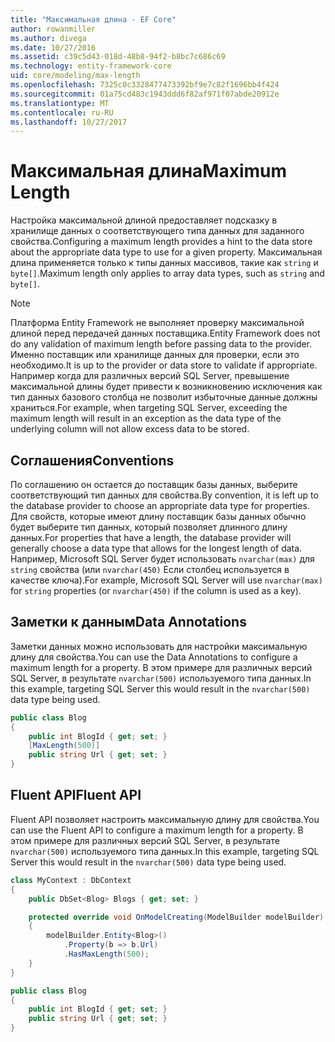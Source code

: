 ```yaml
---
title: "Максимальная длина - EF Core"
author: rowanmiller
ms.author: divega
ms.date: 10/27/2016
ms.assetid: c39c5d43-018d-48b8-94f2-b8bc7c686c69
ms.technology: entity-framework-core
uid: core/modeling/max-length
ms.openlocfilehash: 7325c0c3328477473392bf9e7c82f1696bb4f424
ms.sourcegitcommit: 01a75cd483c1943ddd6f82af971f07abde20912e
ms.translationtype: MT
ms.contentlocale: ru-RU
ms.lasthandoff: 10/27/2017
---
```

# <a name="maximum-length"></a><span data-ttu-id="bd743-102">Максимальная длина</span><span class="sxs-lookup"><span data-stu-id="bd743-102">Maximum Length</span></span>

<span data-ttu-id="bd743-103">Настройка максимальной длиной предоставляет подсказку в хранилище данных о соответствующего типа данных для заданного свойства.</span><span class="sxs-lookup"><span data-stu-id="bd743-103">Configuring a maximum length provides a hint to the data store about the appropriate data type to use for a given property.</span></span> <span data-ttu-id="bd743-104">Максимальная длина применяется только к типы данных массивов, такие как `string` и `byte[]`.</span><span class="sxs-lookup"><span data-stu-id="bd743-104">Maximum length only applies to array data types, such as `string` and `byte[]`.</span></span>

> [!NOTE]  
> <span data-ttu-id="bd743-105">Платформа Entity Framework не выполняет проверку максимальной длиной перед передачей данных поставщика.</span><span class="sxs-lookup"><span data-stu-id="bd743-105">Entity Framework does not do any validation of maximum length before passing data to the provider.</span></span> <span data-ttu-id="bd743-106">Именно поставщик или хранилище данных для проверки, если это необходимо.</span><span class="sxs-lookup"><span data-stu-id="bd743-106">It is up to the provider or data store to validate if appropriate.</span></span> <span data-ttu-id="bd743-107">Например когда для различных версий SQL Server, превышение максимальной длины будет привести к возникновению исключения как тип данных базового столбца не позволит избыточные данные должны храниться.</span><span class="sxs-lookup"><span data-stu-id="bd743-107">For example, when targeting SQL Server, exceeding the maximum length will result in an exception as the data type of the underlying column will not allow excess data to be stored.</span></span>

## <a name="conventions"></a><span data-ttu-id="bd743-108">Соглашения</span><span class="sxs-lookup"><span data-stu-id="bd743-108">Conventions</span></span>

<span data-ttu-id="bd743-109">По соглашению он остается до поставщик базы данных, выберите соответствующий тип данных для свойства.</span><span class="sxs-lookup"><span data-stu-id="bd743-109">By convention, it is left up to the database provider to choose an appropriate data type for properties.</span></span> <span data-ttu-id="bd743-110">Для свойств, которые имеют длину поставщик базы данных обычно будет выберите тип данных, который позволяет длинного длину данных.</span><span class="sxs-lookup"><span data-stu-id="bd743-110">For properties that have a length, the database provider will generally choose a data type that allows for the longest length of data.</span></span> <span data-ttu-id="bd743-111">Например, Microsoft SQL Server будет использовать `nvarchar(max)` для `string` свойства (или `nvarchar(450)` Если столбец используется в качестве ключа).</span><span class="sxs-lookup"><span data-stu-id="bd743-111">For example, Microsoft SQL Server will use `nvarchar(max)` for `string` properties (or `nvarchar(450)` if the column is used as a key).</span></span>

## <a name="data-annotations"></a><span data-ttu-id="bd743-112">Заметки к данным</span><span class="sxs-lookup"><span data-stu-id="bd743-112">Data Annotations</span></span>

<span data-ttu-id="bd743-113">Заметки данных можно использовать для настройки максимальную длину для свойства.</span><span class="sxs-lookup"><span data-stu-id="bd743-113">You can use the Data Annotations to configure a maximum length for a property.</span></span> <span data-ttu-id="bd743-114">В этом примере для различных версий SQL Server, в результате `nvarchar(500)` используемого типа данных.</span><span class="sxs-lookup"><span data-stu-id="bd743-114">In this example, targeting SQL Server this would result in the `nvarchar(500)` data type being used.</span></span>

<!-- [!code-csharp[Main](samples/core/Modeling/DataAnnotations/Samples/MaxLength.cs?highlight=4)] -->
``` csharp
public class Blog
{
    public int BlogId { get; set; }
    [MaxLength(500)]
    public string Url { get; set; }
}
```

## <a name="fluent-api"></a><span data-ttu-id="bd743-115">Fluent API</span><span class="sxs-lookup"><span data-stu-id="bd743-115">Fluent API</span></span>

<span data-ttu-id="bd743-116">Fluent API позволяет настроить максимальную длину для свойства.</span><span class="sxs-lookup"><span data-stu-id="bd743-116">You can use the Fluent API to configure a maximum length for a property.</span></span> <span data-ttu-id="bd743-117">В этом примере для различных версий SQL Server, в результате `nvarchar(500)` используемого типа данных.</span><span class="sxs-lookup"><span data-stu-id="bd743-117">In this example, targeting SQL Server this would result in the `nvarchar(500)` data type being used.</span></span>

<!-- [!code-csharp[Main](samples/core/Modeling/FluentAPI/Samples/MaxLength.cs?highlight=7,8,9)] -->
``` csharp
class MyContext : DbContext
{
    public DbSet<Blog> Blogs { get; set; }

    protected override void OnModelCreating(ModelBuilder modelBuilder)
    {
        modelBuilder.Entity<Blog>()
            .Property(b => b.Url)
            .HasMaxLength(500);
    }
}

public class Blog
{
    public int BlogId { get; set; }
    public string Url { get; set; }
}
```
